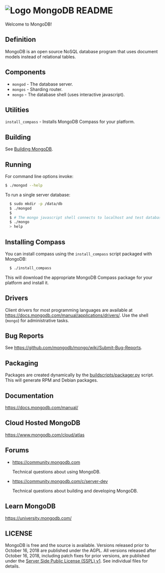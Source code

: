 # ![Logo](docs/leaf.svg) MongoDB README

Welcome to MongoDB!

## Definition

 MongoDB is an open source NoSQL database program that uses document models instead of relational tables.

## Components

  - `mongod` - The database server.
  - `mongos` - Sharding router.
  - `mongo`  - The database shell (uses interactive javascript).

## Utilities

  `install_compass` - Installs MongoDB Compass for your platform.

## Building

  See [Building MongoDB](docs/building.md).

## Running

  For command line options invoke:

  ```bash
  $ ./mongod --help
  ```

  To run a single server database:

  ```bash
    $ sudo mkdir -p /data/db
    $ ./mongod
    $
    $ # The mongo javascript shell connects to localhost and test database by default:
    $ ./mongo
    > help
  ```

## Installing Compass

  You can install compass using the `install_compass` script packaged with MongoDB:

  ```bash
    $ ./install_compass
  ```

  This will download the appropriate MongoDB Compass package for your platform
  and install it.

## Drivers

  Client drivers for most programming languages are available at
  https://docs.mongodb.com/manual/applications/drivers/. Use the shell
  (`mongo`) for administrative tasks.

## Bug Reports

  See https://github.com/mongodb/mongo/wiki/Submit-Bug-Reports.

## Packaging

  Packages are created dynamically by the [buildscripts/packager.py](buildscripts/packager.py) script.
  This will generate RPM and Debian packages.

## Documentation

  https://docs.mongodb.com/manual/

## Cloud Hosted MongoDB

  https://www.mongodb.com/cloud/atlas

## Forums

  - https://community.mongodb.com

      Technical questions about using MongoDB.

  - https://community.mongodb.com/c/server-dev

      Technical questions about building and developing MongoDB.

## Learn MongoDB

  https://university.mongodb.com/

## LICENSE

  MongoDB is free and the source is available. Versions released prior to
  October 16, 2018 are published under the AGPL. All versions released after
  October 16, 2018, including patch fixes for prior versions, are published
  under the [Server Side Public License (SSPL) v1](LICENSE-Community.txt).
  See individual files for details.
